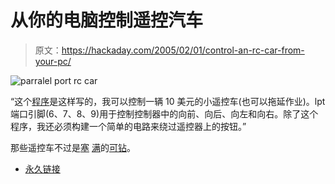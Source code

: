 # 从你的电脑控制遥控汽车

> 原文：<https://hackaday.com/2005/02/01/control-an-rc-car-from-your-pc/>

![parralel port rc car](img/8c82c08ca74b9db3ae18c670ea442efd.png)

“这个[程序](http://www.engr.uvic.ca/%7Esbowman/rccar.c)是这样写的，我可以控制一辆 10 美元的小遥控车(也可以拖延作业)。lpt 端口引脚(6、7、8、9)用于控制控制器中的向前、向后、向左和向右。除了这个程序，我还必须构建一个简单的电路来绕过遥控器上的按钮。”

那些遥控车不过是[塞](http://) [满](http://www.hackaday.com/entry/1234000983029532/)的[可钻](http://www.hackaday.com/entry/4463582935857882/)。

*   [永久链接](http://www.engr.uvic.ca/~sbowman/prog.php)